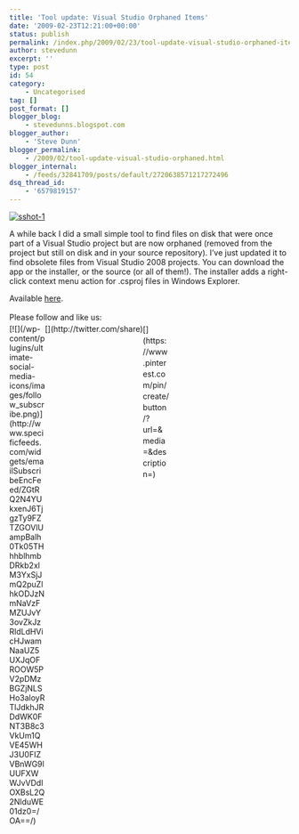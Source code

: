 ```yaml
---
title: 'Tool update: Visual Studio Orphaned Items'
date: '2009-02-23T12:21:00+00:00'
status: publish
permalink: /index.php/2009/02/23/tool-update-visual-studio-orphaned-items
author: stevedunn
excerpt: ''
type: post
id: 54
category:
    - Uncategorised
tag: []
post_format: []
blogger_blog:
    - stevedunns.blogspot.com
blogger_author:
    - 'Steve Dunn'
blogger_permalink:
    - /2009/02/tool-update-visual-studio-orphaned.html
blogger_internal:
    - /feeds/32841709/posts/default/2720638571217272496
dsq_thread_id:
    - '6579819157'
---
```

[![sshot-1](http://lh3.ggpht.com/_bIhihWOyLpw/SaKGl-hxlDI/AAAAAAAABiY/wuon1HPqglg/sshot-1_thumb%5B5%5D.png?imgmax=800 "sshot-1")](http://lh3.ggpht.com/_bIhihWOyLpw/SaKGkrGaYdI/AAAAAAAABiU/aP-HiGQpyes/s1600-h/sshot-1%5B7%5D.png)

A while back I did a small simple tool to find files on disk that were once part of a Visual Studio project but are now orphaned (removed from the project but still on disk and in your source repository). I’ve just updated it to find obsolete files from Visual Studio 2008 projects. You can download the app or the installer, or the source (or all of them!). The installer adds a right-click context menu action for .csproj files in Windows Explorer.

Available [here](http://stevedunns.googlepages.com/vsorphaneditemsfinder).

<div class="sfsi_Sicons" style="width: 100%; display: inline-block; vertical-align: middle; text-align:left"><div style="margin:0px 8px 0px 0px; line-height: 24px"><span>Please follow and like us:</span></div><div class="sfsi_socialwpr"><div class="sf_subscrbe" style="text-align:left;float:left;width:64px">[![](/wp-content/plugins/ultimate-social-media-icons/images/follow_subscribe.png)](http://www.specificfeeds.com/widgets/emailSubscribeEncFeed/ZGtRQ2N4YUkxenJ6TjgzTy9FZTZGOVlUampBalh0Tk05THhhblhmbDRkb2xlM3YxSjJmQ2puZlhkODJzNmNaVzFMZUJvY3ovZkJzRldLdHVicHJwamNaaUZ5UXJqOFROOW5PV2pDMzBGZjNLSHo3aloyRTlJdkhJRDdWK0FNT3B8c3VkUm1QVE45WHJ3U0FIZVBnWG9lUUFXWWJvVDdIOXBsL2Q2NlduWE01dz0=/OA==/)</div><div class="sf_fb" style="text-align:left;width:98px"><div action="like" class="fb-like" data-layout="button" data-share="true" href="" send="false" showfaces="false" width="180"></div></div><div class="sf_twiter" style="text-align:left;float:left;width:auto">[](http://twitter.com/share)</div><div class="sf_pinit" style="text-align:left;float:left;line-height: 20px;width:47px">[](https://www.pinterest.com/pin/create/button/?url=&media=&description=)</div><div class="sf_google" style="text-align:left;float:left;max-width:62px;min-width:35px;"><div class="g-plusone" data-annotation="none" data-href="" data-size="large"></div></div></div></div>